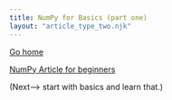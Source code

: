 ```yaml
---
title: NumPy for Basics (part one)
layout: "article_type_two.njk"
---
```

[Go home](/index.html)

[NumPy Article for beginners](https://numpy.org/doc/stable/user/basics.html)

(Next--> start with basics and learn that.)
